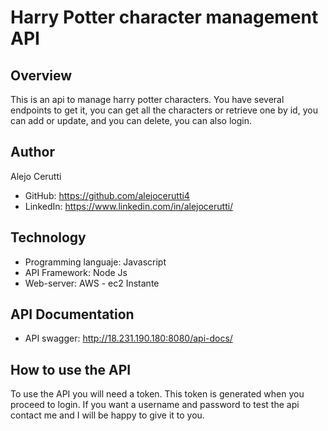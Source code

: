 # Harry Potter character management API

## Overview

This is an api to manage harry potter characters. You have several endpoints to get it, you can get all the characters or retrieve one by id, you can add or update, and you can delete, you can also login.

## Author

Alejo Cerutti

- GitHub: https://github.com/alejocerutti4
- LinkedIn: https://www.linkedin.com/in/alejocerutti/

## Technology

- Programming languaje: Javascript
- API Framework: Node Js
- Web-server: AWS - ec2 Instante

## API Documentation
- API swagger: http://18.231.190.180:8080/api-docs/

## How to use the API

To use the API you will need a token. This token is generated when you proceed to login. If you want a username and password to test the api contact me and I will be happy to give it to you.
